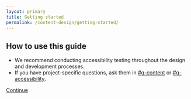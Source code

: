 ```yaml
---
layout: primary
title: Getting started
permalink: /content-design/getting-started/
---
```


## How to use this guide

- We recommend conducting accessibility testing throughout the design and development processes.
- If you have project-specific questions, ask them in [#g-content](https://gsa-tts.slack.com/messages/g-content/) or [#g-accessibility](https://gsa-tts.slack.com/messages/g-accessibility/).

<a class="usa-button" href="{{ site.baseurl }}/content-design/plain-language/">Continue <i class="fa fa-arrow-right" aria-hidden="true"></i></a>

